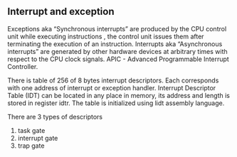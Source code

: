 ﻿## Interrupt and exception


Exceptions aka “Synchronous interrupts” are produced by the CPU control unit while executing instructions , the control
unit issues them after terminating the execution of an instruction.
Interrupts aka “Asynchronous interrupts” are generated by other hardware devices at arbitrary times with respect to the
CPU clock signals. APIC - Advanced Programmable Interrupt Controller.

There is table of 256 of 8 bytes interrupt descriptors. Each corresponds with one address of interrupt or exception
handler. Interrupt Descriptor Table (IDT) can be located in any place in memory, its address and length is stored in register idtr. The table is initialized using lidt assembly language.

There are 3 types of descriptors

1. task gate
2. interrupt gate
3. trap gate